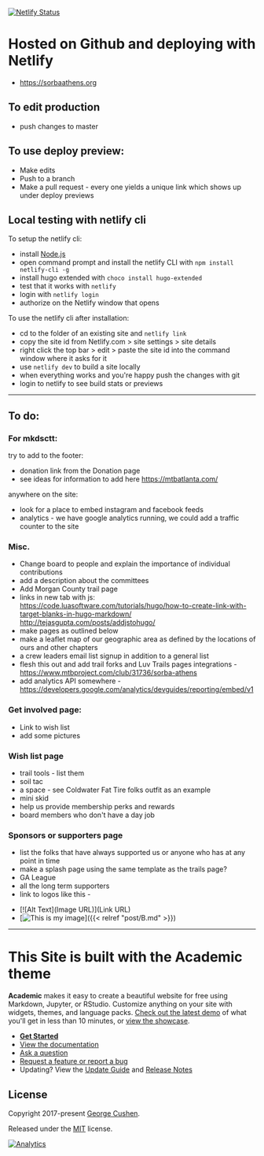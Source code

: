 [![Netlify Status](https://api.netlify.com/api/v1/badges/d7c7e853-0045-4848-99dd-73c6506f0066/deploy-status)](https://app.netlify.com/sites/sorbaathens/deploys)

# Hosted on Github and deploying with Netlify

+ https://sorbaathens.org

## To edit production

+ push changes to master

## To use deploy preview:

+ Make edits
+ Push to a branch
+ Make a pull request - every one yields a unique link which shows up under deploy previews

## Local testing with netlify cli

To setup the netlify cli:

+ install [Node.js](https://nodejs.org/en/download/)
+ open command prompt and install the netlify CLI with `npm install netlify-cli -g`
+ install hugo extended with `choco install hugo-extended`
+ test that it works with `netlify`
+ login with `netlify login`
+ authorize on the Netlify window that opens

To use the netlify cli after installation:

+ cd to the folder of an existing site and `netlify link`
+ copy the site id from Netlify.com > site settings > site details
+ right click the top bar > edit > paste the site id into the command window where it asks for it
+ use `netlify dev` to build a site locally
+ when everything works and you're happy push the changes with git
+ login to netlify to see build stats or previews

* * *

## To do:

### For mkdsctt:

try to add to the footer:

+ donation link from the Donation page
+ see ideas for information to add here https://mtbatlanta.com/

anywhere on the site:

+ look for a place to embed instagram and facebook feeds
+ analytics - we have google analytics running, we could add a traffic counter to the site

### Misc.

+ Change board to people and explain the importance of individual contributions
+ add a description about the committees
+ Add Morgan County trail page
+ links in new tab with js:
https://code.luasoftware.com/tutorials/hugo/how-to-create-link-with-target-blanks-in-hugo-markdown/
http://tejasgupta.com/posts/addjstohugo/
+ make pages as outlined below
+ make a leaflet map of our geographic area as defined by the locations of ours and other chapters
+ a crew leaders email list signup in addition to a general list
+ flesh this out and add trail forks and Luv Trails pages integrations - https://www.mtbproject.com/club/31736/sorba-athens
+ add analytics API somewhere - https://developers.google.com/analytics/devguides/reporting/embed/v1

### Get involved page:

+ Link to wish list
+ add some pictures

### Wish list page

+ trail tools - list them
+ soil tac
+ a space - see Coldwater Fat Tire folks outfit as an example
+ mini skid
+ help us provide membership perks and rewards
+ board members who don't have a day job

### Sponsors or supporters page

+ list the folks that have always supported us or anyone who has at any point in time
+ make a splash page using the same template as the trails page?
+ GA League
+ all the long term supporters
+ link to logos like this - 
- [![Alt Text](Image URL)](Link URL)
- [![This is my image](/path/to/image.png)]({{< relref "post/B.md" >}})

* * *

# This Site is built with the Academic theme
**Academic** makes it easy to create a beautiful website for free using Markdown, Jupyter, or RStudio. Customize anything on your site with widgets, themes, and language packs. [Check out the latest demo](https://academic-demo.netlify.com/) of what you'll get in less than 10 minutes, or [view the showcase](https://sourcethemes.com/academic/#expo).

- [**Get Started**](#install)
- [View the documentation](https://sourcethemes.com/academic/docs/)
- [Ask a question](http://discuss.gohugo.io/)
- [Request a feature or report a bug](https://github.com/gcushen/hugo-academic/issues)
- Updating? View the [Update Guide](https://sourcethemes.com/academic/docs/update/) and [Release Notes](https://sourcethemes.com/academic/updates/)

## License

Copyright 2017-present [George Cushen](https://georgecushen.com).

Released under the [MIT](https://github.com/sourcethemes/academic-kickstart/blob/master/LICENSE.md) license.

[![Analytics](https://ga-beacon.appspot.com/UA-78646709-2/academic-kickstart/readme?pixel)](https://github.com/igrigorik/ga-beacon)
